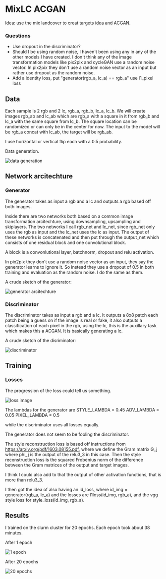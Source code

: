 # MixLC ACGAN

Idea: use the mix landcover to creat targets idea and ACGAN.

### Questions

- Use dropout in the discriminator?
- Should I be using random noise, I haven't been using any in any of the other models I have created. I don't think any of the image transformation models like pix2pix and cycleGAN use a random noise vector.
  In pix2pix they don't use a random noise vector as an input but rather use dropout as the random noise.
- Add a identity loss, put "generator(rgb_a, lc_a) == rgb_a" use l1_pixel loss

## Data

Each sample is 2 rgb and 2 lc, rgb_a, rgb_b, lc_a, lc_b.
We will create images rgb_ab and lc_ab which are rgb_a with a square in it from rgb_b and lc_a with the same square from lc_b. The square location can be randomized or can only be in the center for now.
The input to the model will be rgb_a concat with lc_ab, the target will be rgb_ab.

I use horizontal or vertical flip each with a 0.5 probability.

Data generation.

![data generation](images/data_generation.png)

## Network arcitechture

### Generator

The generator takes as input a rgb and a lc and outputs a rgb based off both images.

Inside there are two networks both based on a common image transformation arcitechture, using downsampling, upsampling and skiplayers. The two networks I call rgb_net and lc_net, since rgb_net only uses the rgb as input and the lc_net uses the lc as input. The output of these networks is concatenated and then put through the output_net which consists of one residual block and one convolutional block.

A block is a convonlutional layer, batchnorm, dropout and relu activation.

In pix2pix they don't use a random noise vector as an input, they say the generator learns to ignore it. So instead they use a dropout of 0.5 in both training and evaluation as the random noise. I do the same as them.

A crude sketch of the generator:

![generator arcitechture](images/generator.png)

### Discriminator

The discriminator takes as input a rgb and a lc. It outputs a 8x8 patch each patch being a guess on if the image is real or fake, it also outputs a classification of each pixel in the rgb, using the lc, this is the auxillary task which makes this a ACGAN. It is basically generating a lc.

A crude sketch of the disriminator:

![discriminator](images/discriminator.png)

## Training

### Losses

The progression of the loss could tell us something.

![loss image](images/losses.png)

The lambdas for the generator are
STYLE_LAMBDA = 0.45
ADV_LAMBDA = 0.05
PIXEL_LAMBDA = 0.5

while the discriminator uses all losses equally.

The generator does not seem to be fooling the discriminator.

The style reconstruction loss is based off instructions from https://arxiv.org/pdf/1603.08155.pdf, where we define the Gram matrix G_j where phi_j is the output of the relu3_3 in this case.
Then the style reconstruction loss is the squared Frobenius norm of the difference between the Gram matrices of the output and target images.

I think I could also add to that the output of other activation functions, that is more than relu3_3.

I then got the idea of also having an id_loss, where id_img = generator(rgb_a, lc_a) and the losses are l1loss(id_img, rgb_a), and the vgg style loss for style_loss(id_img, rgb_a).

## Results

I trained on the slurm cluster for 20 epochs. Each epoch took about 38 minutes.

After 1 epoch

![1 epoch](images/gen_1.png)

After 20 epochs

![20 epochs](images/gen_20.png)
